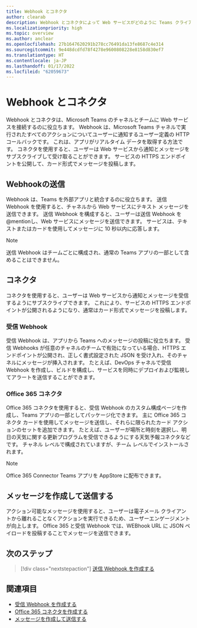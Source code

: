 ```yaml
---
title: Webhook とコネクタ
author: clearab
description: Webhook とコネクタによって Web サービスがどのように Teams クライアントに接続されるかについて説明します。
ms.localizationpriority: high
ms.topic: overview
ms.author: anclear
ms.openlocfilehash: 27b1647620291b278cc76491da13fe8687c4e314
ms.sourcegitcommit: 9e448dcdfd78f4278e9600808228e8158d830ef7
ms.translationtype: HT
ms.contentlocale: ja-JP
ms.lasthandoff: 01/17/2022
ms.locfileid: "62059673"
---
```

# <a name="webhooks-and-connectors"></a>Webhook とコネクタ

Webhook とコネクタは、Microsoft Teams のチャネルとチームに Web サービスを接続するのに役立ちます。 Webhook は、Microsoft Teams チャネルで実行されたすべてのアクションについてユーザーに通知するユーザー定義の HTTP コールバックです。 これは、アプリがリアルタイム データを取得する方法です。 コネクタを使用すると、ユーザーは Web サービスから通知とメッセージをサブスクライブして受け取ることができます。 サービスの HTTPS エンドポイントを公開して、カード形式でメッセージを投稿します。

## <a name="outgoing-webhooks"></a>Webhookの送信

Webhook は、Teams を外部アプリと統合するのに役立ちます。 送信 Webhook を使用すると、チャネルから Web サービスにテキスト メッセージを送信できます。 送信 Webhook を構成すると、ユーザーは送信 Webhook を@mentionし、Web サービスにメッセージを送信できます。 サービスは、テキストまたはカードを使用してメッセージに 10 秒以内に応答します。

> [!NOTE]
> 送信 Webhook はチームごとに構成され、通常の Teams アプリの一部として含めることはできません。

## <a name="connectors"></a>コネクタ

コネクタを使用すると、ユーザーは Web サービスから通知とメッセージを受信するようにサブスクライブできます。 これにより、サービスの HTTPS エンドポイントが公開されるようになり、通常はカード形式でメッセージを投稿します。

### <a name="incoming-webhooks"></a>受信 Webhook

受信 Webhook は、アプリから Teams へのメッセージの投稿に役立ちます。 受信 Webhooks が任意のチャネルのチームで有効になっている場合、HTTPS エンドポイントが公開され、正しく書式設定された JSON を受け入れ、そのチャネルにメッセージが挿入されます。 たとえば、DevOps チャネルで受信 Webhook を作成し、ビルドを構成し、サービスを同時にデプロイおよび監視してアラートを送信することができます。

### <a name="office-365-connectors"></a>Office 365 コネクタ

Office 365 コネクタを使用すると、受信 Webhook のカスタム構成ページを作成し、Teams アプリの一部としてパッケージ化できます。 主に Office 365 コネクタ カードを使用してメッセージを送信し、それらに限られたカード アクションのセットを追加できます。 たとえば、ユーザーが場所と時刻を選択し、明日の天気に関する更新プログラムを受信できるようにする天気予報コネクタなどです。 チャネル レベルで構成されていますが、チーム レベルでインストールされます。

> [!NOTE]
> Office 365 Connector Teams アプリを AppStore に配布できます。

## <a name="create-and-send-messages"></a>メッセージを作成して送信する

アクション可能なメッセージを使用すると、ユーザーは電子メール クライアントから離れることなくアクションを実行できるため、ユーザーエンゲージメントが向上します。 Office 365 と受信 Webhook では、WEBhook URL に JSON ペイロードを投稿することでメッセージを送信できます。

## <a name="next-step"></a>次のステップ

> [!div class="nextstepaction"]
> [送信 Webhook を作成する](~/webhooks-and-connectors/how-to/add-outgoing-webhook.md)

## <a name="see-also"></a>関連項目

* [受信 Webhook を作成する](~/webhooks-and-connectors/how-to/add-incoming-webhook.md)
* [Office 365 コネクタを作成する](~/webhooks-and-connectors/how-to/connectors-creating.md)
* [メッセージを作成して送信する](~/webhooks-and-connectors/how-to/connectors-using.md)
